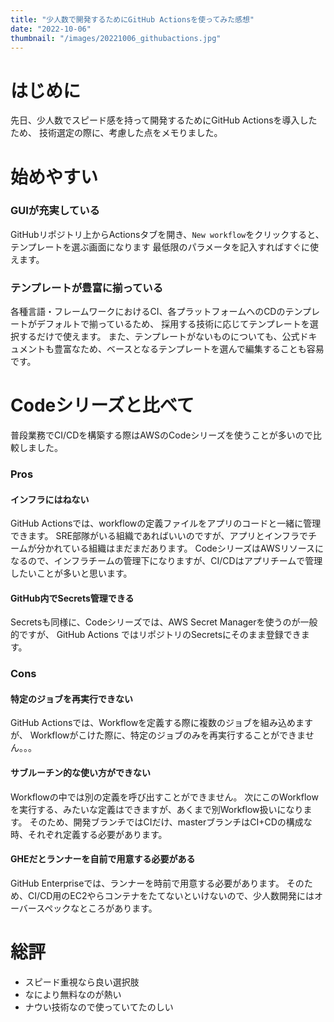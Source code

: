 ```yaml
---
title: "少人数で開発するためにGitHub Actionsを使ってみた感想"
date: "2022-10-06"
thumbnail: "/images/20221006_githubactions.jpg"
---
```


# はじめに
先日、少人数でスピード感を持って開発するためにGitHub Actionsを導入したため、
技術選定の際に、考慮した点をメモりました。

# 始めやすい
### GUIが充実している
GitHubリポジトリ上からActionsタブを開き、`New workflow`をクリックすると、テンプレートを選ぶ画面になります
最低限のパラメータを記入すればすぐに使えます。

### テンプレートが豊富に揃っている
各種言語・フレームワークにおけるCI、各プラットフォームへのCDのテンプレートがデフォルトで揃っているため、
採用する技術に応じてテンプレートを選択するだけで使えます。
また、テンプレートがないものについても、公式ドキュメントも豊富なため、ベースとなるテンプレートを選んで編集することも容易です。

# Codeシリーズと比べて
普段業務でCI/CDを構築する際はAWSのCodeシリーズを使うことが多いので比較しました。
### Pros
#### インフラにはねない
GitHub Actionsでは、workflowの定義ファイルをアプリのコードと一緒に管理できます。
SRE部隊がいる組織であればいいのですが、アプリとインフラでチームが分かれている組織はまだまだあります。
CodeシリーズはAWSリソースになるので、インフラチームの管理下になりますが、CI/CDはアプリチームで管理したいことが多いと思います。

#### GitHub内でSecrets管理できる
Secretsも同様に、Codeシリーズでは、AWS Secret Managerを使うのが一般的ですが、
GitHub Actions ではリポジトリのSecretsにそのまま登録できます。

### Cons
#### 特定のジョブを再実行できない
GitHub Actionsでは、Workflowを定義する際に複数のジョブを組み込めますが、
Workflowがこけた際に、特定のジョブのみを再実行することができません。。。

#### サブルーチン的な使い方ができない
Workflowの中では別の定義を呼び出すことができません。
次にこのWorkflowを実行する、みたいな定義はできますが、あくまで別Workflow扱いになります。
そのため、開発ブランチではCIだけ、masterブランチはCI+CDの構成な時、それぞれ定義する必要があります。

#### GHEだとランナーを自前で用意する必要がある
GitHub Enterpriseでは、ランナーを時前で用意する必要があります。
そのため、CI/CD用のEC2やらコンテナをたてないといけないので、少人数開発にはオーバースペックなところがあります。

# 総評
- スピード重視なら良い選択肢
- なにより無料なのが熱い
- ナウい技術なので使っていてたのしい
